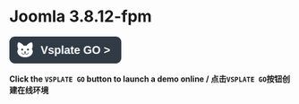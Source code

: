 # Joomla 3.8.12-fpm

<a href="https://www.vsplate.com/?docker-compose=https://github.com/vsplate/dcenvs/joomla/3.8.12-fpm"><img alt="VSPLATE GO" src="https://raw.githubusercontent.com/vsplate/images/master/vsgo_btn.png" width="200px"></a>

**Click the `VSPLATE GO` button to launch a demo online / 点击`VSPLATE GO`按钮创建在线环境**